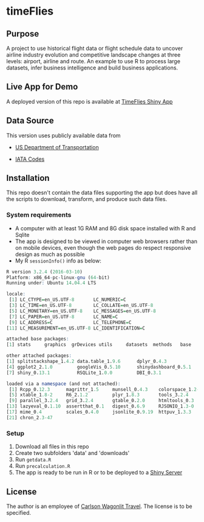 # timeFlies

## Purpose
A project to use historical flight data or flight schedule data to uncover airline industry evolution and competitive landscape changes at three levels: airport, airline and route. An example to use R to process large datasets, infer business intelligence and build business applications.

## Live App for Demo
A deployed version of this repo is available at [TimeFlies Shiny App](http://godata.xyz:3838/apps/timeFlies/)

## Data Source
This version uses publicly available data from
- [US Department of Transportation](http://www.transtats.bts.gov/DL_SelectFields.asp?Table_ID=236)

- [IATA Codes](http://iatacodes.org/)

## Installation
This repo doesn't contain the data files supporting the app but does have all the scripts to download, transform, and produce such data files.

### System requirements
- A computer with at least 1G RAM and 8G disk space installed with R and Sqlite
- The app is designed to be viewed in computer web browsers rather than on mobile devices, even though the web pages do respect responsive design as much as possible
- My R `sessionInfo()` info as below:

```R
R version 3.2.4 (2016-03-10)
Platform: x86_64-pc-linux-gnu (64-bit)
Running under: Ubuntu 14.04.4 LTS

locale:
 [1] LC_CTYPE=en_US.UTF-8       LC_NUMERIC=C              
 [3] LC_TIME=en_US.UTF-8        LC_COLLATE=en_US.UTF-8    
 [5] LC_MONETARY=en_US.UTF-8    LC_MESSAGES=en_US.UTF-8   
 [7] LC_PAPER=en_US.UTF-8       LC_NAME=C                 
 [9] LC_ADDRESS=C               LC_TELEPHONE=C            
[11] LC_MEASUREMENT=en_US.UTF-8 LC_IDENTIFICATION=C       

attached base packages:
[1] stats     graphics  grDevices utils     datasets  methods   base     

other attached packages:
[1] splitstackshape_1.4.2 data.table_1.9.6      dplyr_0.4.3          
[4] ggplot2_2.1.0         googleVis_0.5.10      shinydashboard_0.5.1 
[7] shiny_0.13.1          RSQLite_1.0.0         DBI_0.3.1            

loaded via a namespace (and not attached):
 [1] Rcpp_0.12.3      magrittr_1.5     munsell_0.4.3    colorspace_1.2-6
 [5] xtable_1.8-2     R6_2.1.2         plyr_1.8.3       tools_3.2.4     
 [9] parallel_3.2.4   grid_3.2.4       gtable_0.2.0     htmltools_0.3   
[13] lazyeval_0.1.10  assertthat_0.1   digest_0.6.9     RJSONIO_1.3-0   
[17] mime_0.4         scales_0.4.0     jsonlite_0.9.19  httpuv_1.3.3    
[21] chron_2.3-47    
```

### Setup
1. Download all files in this repo
2. Create two subfolders 'data' and 'downloads'
3. Run `getdata.R`
4. Run `precalculation.R`
5. The app is ready to be run in R or to be deployed to a [Shiny Server](https://www.rstudio.com/products/shiny/shiny-server/)


## License
The author is an employee of [Carlson Wagonlit Travel](http://www.carlsonwagonlit.com/). The license is to be specified. 